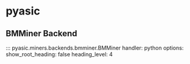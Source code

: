 # pyasic
## BMMiner Backend

::: pyasic.miners.backends.bmminer.BMMiner
    handler: python
    options:
        show_root_heading: false
        heading_level: 4
